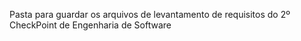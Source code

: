 Pasta para guardar os arquivos de levantamento de requisitos do 2º CheckPoint de Engenharia de Software
